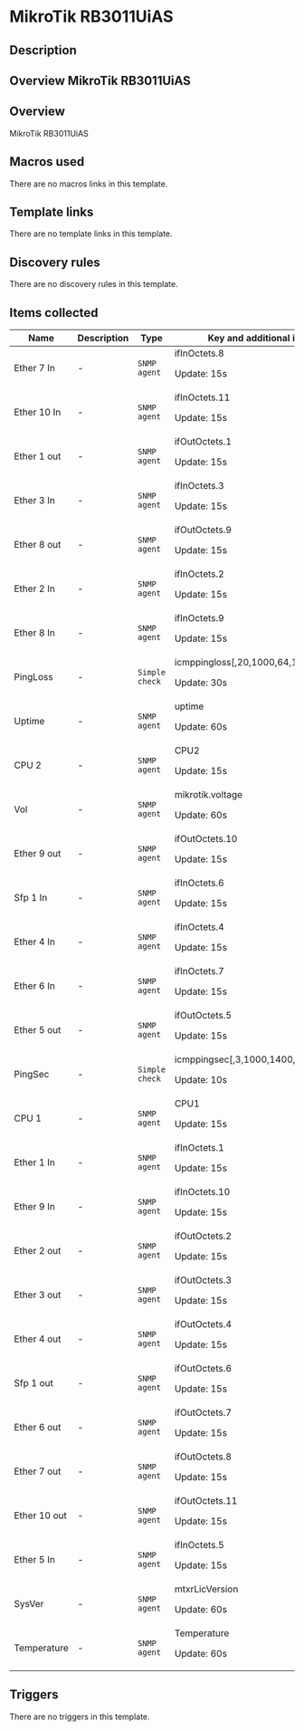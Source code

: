 # MikroTik RB3011UiAS

## Description

## Overview MikroTik RB3011UiAS 

## Overview

MikroTik RB3011UiAS



## Macros used

There are no macros links in this template.

## Template links

There are no template links in this template.

## Discovery rules

There are no discovery rules in this template.

## Items collected

|Name|Description|Type|Key and additional info|
|----|-----------|----|----|
|Ether 7 In|<p>-</p>|`SNMP agent`|ifInOctets.8<p>Update: 15s</p>|
|Ether 10 In|<p>-</p>|`SNMP agent`|ifInOctets.11<p>Update: 15s</p>|
|Ether 1 out|<p>-</p>|`SNMP agent`|ifOutOctets.1<p>Update: 15s</p>|
|Ether 3 In|<p>-</p>|`SNMP agent`|ifInOctets.3<p>Update: 15s</p>|
|Ether 8 out|<p>-</p>|`SNMP agent`|ifOutOctets.9<p>Update: 15s</p>|
|Ether 2 In|<p>-</p>|`SNMP agent`|ifInOctets.2<p>Update: 15s</p>|
|Ether 8 In|<p>-</p>|`SNMP agent`|ifInOctets.9<p>Update: 15s</p>|
|PingLoss|<p>-</p>|`Simple check`|icmppingloss[,20,1000,64,1000]<p>Update: 30s</p>|
|Uptime|<p>-</p>|`SNMP agent`|uptime<p>Update: 60s</p>|
|CPU 2|<p>-</p>|`SNMP agent`|CPU2<p>Update: 15s</p>|
|Vol|<p>-</p>|`SNMP agent`|mikrotik.voltage<p>Update: 60s</p>|
|Ether 9 out|<p>-</p>|`SNMP agent`|ifOutOctets.10<p>Update: 15s</p>|
|Sfp 1 In|<p>-</p>|`SNMP agent`|ifInOctets.6<p>Update: 15s</p>|
|Ether 4 In|<p>-</p>|`SNMP agent`|ifInOctets.4<p>Update: 15s</p>|
|Ether 6 In|<p>-</p>|`SNMP agent`|ifInOctets.7<p>Update: 15s</p>|
|Ether 5 out|<p>-</p>|`SNMP agent`|ifOutOctets.5<p>Update: 15s</p>|
|PingSec|<p>-</p>|`Simple check`|icmppingsec[,3,1000,1400,1000,max]<p>Update: 10s</p>|
|CPU 1|<p>-</p>|`SNMP agent`|CPU1<p>Update: 15s</p>|
|Ether 1 In|<p>-</p>|`SNMP agent`|ifInOctets.1<p>Update: 15s</p>|
|Ether 9 In|<p>-</p>|`SNMP agent`|ifInOctets.10<p>Update: 15s</p>|
|Ether 2 out|<p>-</p>|`SNMP agent`|ifOutOctets.2<p>Update: 15s</p>|
|Ether 3 out|<p>-</p>|`SNMP agent`|ifOutOctets.3<p>Update: 15s</p>|
|Ether 4 out|<p>-</p>|`SNMP agent`|ifOutOctets.4<p>Update: 15s</p>|
|Sfp 1 out|<p>-</p>|`SNMP agent`|ifOutOctets.6<p>Update: 15s</p>|
|Ether 6 out|<p>-</p>|`SNMP agent`|ifOutOctets.7<p>Update: 15s</p>|
|Ether 7 out|<p>-</p>|`SNMP agent`|ifOutOctets.8<p>Update: 15s</p>|
|Ether 10 out|<p>-</p>|`SNMP agent`|ifOutOctets.11<p>Update: 15s</p>|
|Ether 5 In|<p>-</p>|`SNMP agent`|ifInOctets.5<p>Update: 15s</p>|
|SysVer|<p>-</p>|`SNMP agent`|mtxrLicVersion<p>Update: 60s</p>|
|Temperature|<p>-</p>|`SNMP agent`|Temperature<p>Update: 60s</p>|
## Triggers

There are no triggers in this template.

